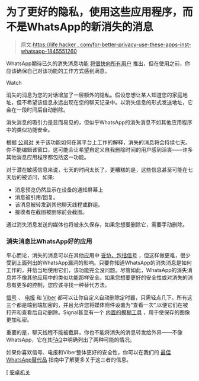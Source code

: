 # 为了更好的隐私，使用这些应用程序，而不是WhatsApp的新消失的消息

> 原文:[https://life hacker . com/for-better-privacy-use-these-apps-inst-whatsapp-1845551260](https://lifehacker.com/for-better-privacy-use-these-apps-instead-of-whatsapp-1845551260)

WhatsApp期待已久的消失消息功能 [将很快向所有用户](https://lifehacker.com/how-to-try-whatsapps-disappearing-messages-feature-when-1842381540) 推出，但在使用之前，你应该确保自己对该功能的工作方式感到满意。

Watch

消失的消息为您的对话增加了一层额外的隐私。假设您想让某人知道您的家庭地址，但不希望该信息永远出现在您的聊天记录中。以消失信息的形式发送地址，它会在一段时间后自动删除。

消失消息的吸引力是显而易见的，但似乎WhatsApp的消失消息不如其他应用程序中的类似功能安全。

根据 [公司对](https://faq.whatsapp.com/general/chats/about-disappearing-messages) 关于该功能如何在其平台上工作的解释，消失的消息将会持续七天。你不能编辑该窗口，这可能会让希望自定义自我删除时间的用户感到沮丧——许多其他消息应用程序都包括这一功能。

对于潜在敏感信息来说，七天的时间太长了。更糟糕的是，这些信息甚至可能在七天后的被访问，如果:

*   消息预览仍然显示在设备的通知屏幕上
*   消息被引用/回复。
*   该消息被转发到其他聊天线程或群组。
*   接收者在截图被删除前会截图。

通过消失消息发送的媒体也将被永久保存，如果您想要删除它，需要手动删除。

### 消失消息比WhatsApp好的应用

平心而论，消失的消息可以在其他应用中 [妥协，包括信号](https://lifehacker.com/how-to-make-sure-your-disappearing-signal-messages-actu-1825921690#:~:text=The%20solution%20To%20make%20sure%20your%20disappearing%20Signal,the%20Notifications%20section%20select%20%E2%80%9CNeither%20name%20nor%20message.%E2%80%9D) ，但这样做更难，很少受到上面列出的WhatsApp漏洞的影响。只要你知道WhatsApp的消失消息是如何工作的，并恰当地使用它们，该功能完全没问题。尽管如此，WhatsApp的消失消息并不像其他应用中的类似功能那样安全。如果您想要更好的安全性或对消失的消息有更多的控制，您应该寻找一种替代方法。

[信号](https://www.signal.org/) 、 [电报](https://telegram.org/) 和 [Viber](https://www.viber.com/en/features/) 都可以让你自定义自动删除定时器，只需轻点几下。所有这三个都是端到端加密的，并且允许您将媒体附件设置为“查看一次”,以便它们在被打开和查看后自动删除。Signal甚至有一个 [内置的模糊工具](https://lifehacker.com/how-to-quickly-blur-faces-in-photos-1843908720) ，用于使保存的图像更加私密。

重要的是，聊天线程不能被截屏，你也不能将消失的消息转发给外界——不像WhatsApp，它在其[FAQ](https://faq.whatsapp.com/general/chats/about-disappearing-messages)中明确列出了两种可能的情况。

如果你喜欢信号、电报和Viber整体更好的安全性，你可以在我们的 [最佳WhatsApp替代品](https://lifehacker.com/the-best-whatsapp-alternatives-1832064581) 指南中了解更多关于这三者的信息。

[ [安卓机关](https://www.androidauthority.com/whatsapp-disappearing-messages-feature-1173692/)